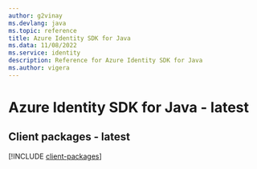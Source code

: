 ```yaml
---
author: g2vinay
ms.devlang: java
ms.topic: reference
title: Azure Identity SDK for Java
ms.data: 11/08/2022
ms.service: identity
description: Reference for Azure Identity SDK for Java
ms.author: vigera
---
```

# Azure Identity SDK for Java - latest

## Client packages - latest
[!INCLUDE [client-packages](identity-client-index.md)]